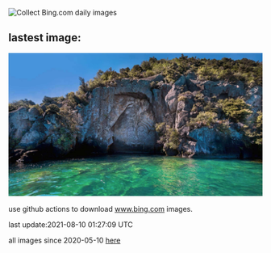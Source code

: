 ![Collect Bing.com daily images](https://github.com/counter2015/bing-daily-images/workflows/Collect%20Bing.com%20daily%20images/badge.svg)
## lastest image:
![](images/MineBay.jpg)

use github actions to download www.bing.com images.

last update:2021-08-10 01:27:09 UTC

all images since 2020-05-10 [here](https://github.com/counter2015/bing-daily-images/tree/master/images) 
